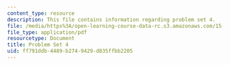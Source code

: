```yaml
---
content_type: resource
description: This file contains information regarding problem set 4.
file: /media/https%3A/open-learning-course-data-rc.s3.amazonaws.com/15-053-optimization-methods-in-management-science-spring-2013/ff791ddb4489b2749429d835ffbb2205_MIT15_053S13_ps4.pdf
file_type: application/pdf
resourcetype: Document
title: Problem Set 4
uid: ff791ddb-4489-b274-9429-d835ffbb2205
---
```

